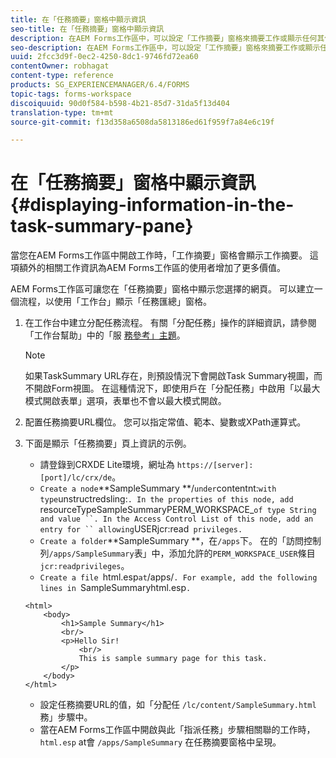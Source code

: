 ```yaml
---
title: 在「任務摘要」窗格中顯示資訊
seo-title: 在「任務摘要」窗格中顯示資訊
description: 在AEM Forms工作區中，可以設定「工作摘要」窗格來摘要工作或顯示任何其他網頁。
seo-description: 在AEM Forms工作區中，可以設定「工作摘要」窗格來摘要工作或顯示任何其他網頁。
uuid: 2fcc3d9f-0ec2-4250-8dc1-9746fd72ea60
contentOwner: robhagat
content-type: reference
products: SG_EXPERIENCEMANAGER/6.4/FORMS
topic-tags: forms-workspace
discoiquuid: 90d0f584-b598-4b21-85d7-31da5f13d404
translation-type: tm+mt
source-git-commit: f13d358a6508da5813186ed61f959f7a84e6c19f

---
```



# 在「任務摘要」窗格中顯示資訊 {#displaying-information-in-the-task-summary-pane}

當您在AEM Forms工作區中開啟工作時，「工作摘要」窗格會顯示工作摘要。 這項額外的相關工作資訊為AEM Forms工作區的使用者增加了更多價值。

AEM Forms工作區可讓您在「任務摘要」窗格中顯示您選擇的網頁。 可以建立一個流程，以使用「工作台」顯示「任務匯總」窗格。

1. 在工作台中建立分配任務流程。 有關「分配任務」操作的詳細資訊，請參閱「工作台幫助」中的「服 [務參考」主題](https://help.adobe.com/en_US/AEMForms/6.1/WorkbenchHelp/)。

   >[!NOTE]
   >
   >如果TaskSummary URL存在，則預設情況下會開啟Task Summary視圖，而不開啟Form視圖。 在這種情況下，即使用戶在「分配任務」中啟用「以最大模式開啟表單」選項，表單也不會以最大模式開啟。

1. 配置任務摘要URL欄位。 您可以指定常值、範本、變數或XPath運算式。
1. 下面是顯示「任務摘要」頁上資訊的示例。

   * 請登錄到CRXDE Lite環境，網址為 `https://[server]:[port]/lc/crx/de`。
   * `Create a node`**SampleSummary **/` under `contentnt:` with type `unstructredsling:`. In the properties of this node, add `resourceTypeSampleSummaryPERM_WORKSPACE_` of type String and value ``. In the Access Control List of this node, add an entry for `` allowing `USERjcr:read` privileges.`
   * `Create a folder`**SampleSummary **，在`/apps`下。 在的「訪問控制列`/apps/SampleSummary`表」中，添加允許的`PERM_WORKSPACE_USER`條目`jcr:readprivileges`。
   * `Create a file `html.esp` at `/apps/`. For example, add the following lines in `SampleSummaryhtml.esp`.`

   ```
   <html>
       <body>
           <h1>Sample Summary</h1>
           <br/>
           <p>Hello Sir!
               <br/>
               This is sample summary page for this task.
           </p>
       </body>
   </html>
   ```

   * 設定任務摘要URL的值，如「分配任 `/lc/content/SampleSummary.html` 務」步驟中。
   * 當在AEM Forms工作區中開啟與此「指派任務」步驟相關聯的工作時， `html.esp` at會 `/apps/SampleSummary` 在任務摘要窗格中呈現。
